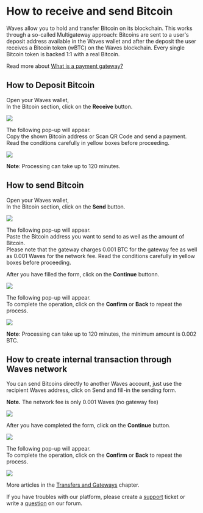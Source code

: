 # How to receive and send Bitcoin

Waves allow you to hold and transfer Bitcoin on its blockchain. This works through a so-called Multigateway approach: Bitcoins are sent to a user's deposit address available in the Waves wallet and after the deposit the user receives a Bitcoin token \(wBTC\) on the Waves blockchain. Every single Bitcoin token is backed 1:1 with a real Bitcoin.

Read more about [What is a payment gateway?](/waves-client/frequently-asked-questions-faq/transfers-and-gateways/payment-gateway.md)

## **How to Deposit Bitcoin**

Open your Waves wallet,  
In the Bitcoin section, click on the **Receive** button.

![](/_assets/bitcoin_transfers_01.png)

The following pop-up will appear.  
Copy the shown Bitcoin address or Scan QR Code and send a payment.  
Read the conditions carefully in yellow boxes before proceeding.

![](/_assets/bitcoin_transfers_02.png)

**Note**: Processing can take up to 120 minutes.

## **How to send Bitcoin**

Open your Waves wallet,  
In the Bitcoin section, click on the **Send** button.

![](/_assets/bitcoin_transfers_01.png)

The following pop-up will appear.  
Paste the Bitcoin address you want to send to as well as the amount of Bitcoin.  
Please note that the gateway charges 0.001 BTC for the gateway fee as well as 0.001 Waves for the network fee. Read the conditions carefully in yellow boxes before proceeding.

After you have filled the form, click on the **Continue** buttonn.

![](/_assets/bitcoin_transfers_04.png)

The following pop-up will appear.  
To complete the operation, click on the **Confirm** or **Back** to repeat the process.

![](/_assets/bitcoin_transfers_05.png)

**Note**: Processing can take up to 120 minutes, the minimum amount is 0.002 BTC.

## **How to create internal transaction through Waves network**

You can send Bitcoins directly to another Waves account, just use the recipient Waves address, click on Send and fill-in the sending form.

**Note.** The network fee is only 0.001 Waves \(no gateway fee\)

![](/_assets/bitcoin_transfers_01.png)

After you have completed the form, click on the **Continue** button.

![](/_assets/bitcoin_transfers_07.png)

The following pop-up will appear.  
To complete the operation, click on the **Confirm** or **Back** to repeat the process.

![](/_assets/bitcoin_transfers_08.png)

More articles in the [Transfers and Gateways](/waves-client/wallet-management.md) chapter.

If you have troubles with our platform, please create a [support](https://support.wavesplatform.com/) ticket or write a [question](https://forum.wavesplatform.com/) on our forum.
